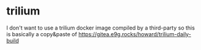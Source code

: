 # trilium

I don't want to use a trilium docker image compiled by a third-party so this is basically a copy&paste of https://gitea.e9g.rocks/howard/trilium-daily-build